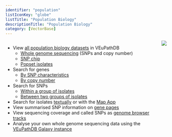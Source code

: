 ```yaml
---
identifier: "population"
listIconKey: "globe"
listTitle: "Population Biology"
descriptionTitle: "Population Biology"
category: [VectorBase]
---
```

<div style="display: flex; justify-content: flex-start; align-items: flex-start; max-width: 1000px; margin: auto;">  
  <ul>
    <li>
      View <a href="#">all population biology datasets</a> in VEuPathDB
      <ul>
        <li><a href="#">Whole genome sequencing</a> (SNPs and copy number)</li>
        <li><a href="#">SNP chip</a></li>
        <li><a href="#">Popset isolates</a></li>
      </ul>
    </li>
    <li>
      Search for genes
      <ul>
        <li><a href="#">By SNP characteristics</a></li>
        <li><a href="#">By copy number</a></li>
      </ul>
    </li>
    <li>
      Search for SNPs
      <ul>
        <li><a href="#">Within a group of isolates</a></li>
        <li><a href="#">Between two groups of isolates</a></li>
      </ul>
    </li>
    <li>Search for isolates <a href="#">textually</a> or with the <a href="#">Map App</a></li>
    <li>View summarised SNP information on <a href="#">gene pages</a></li>
    <li>View sequencing coverage and called SNPs as <a href="#">genome browser tracks</a></li>
    <li>Analyse your own whole genome sequencing data using the <a href="#">VEuPathDB Galaxy instance</a></li>
  </ul>
  <img style="max-width: 250px" src="{{ "/assets/images/features_tools/pop_bio.png" | absolute_url }}"/>
</div>
